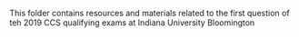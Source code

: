 This folder contains resources and materials related to the first question of teh 2019 CCS qualifying exams at Indiana University Bloomington

